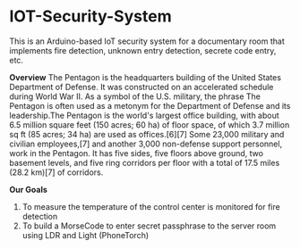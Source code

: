 # IOT-Security-System
This is an Arduino-based IoT security system for a documentary room that implements fire detection, unknown entry detection, secrete code entry, etc.

**Overview**
The Pentagon is the headquarters building of the United States Department of Defense. It was constructed on an accelerated schedule during World War II. As a symbol of the U.S. military, the phrase The Pentagon is often used as a metonym for the Department of Defense and its leadership.The Pentagon is the world's largest office building, with about 6.5 million square feet (150 acres; 60 ha) of floor space, of which 3.7 million sq ft (85 acres; 34 ha) are used as offices.[6][7] Some 23,000 military and civilian employees,[7] and another 3,000 non-defense support personnel, work in the Pentagon. It has five sides, five floors above ground, two basement levels, and five ring corridors per floor with a total of 17.5 miles (28.2 km)[7] of corridors.

**Our Goals**
1. To measure the temperature of the control center is monitored for fire detection
2. To build a MorseCode to enter secret passphrase to the server room using LDR and 
Light (PhoneTorch)

